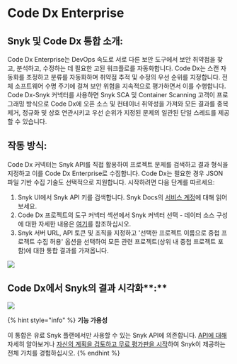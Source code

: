 # Code Dx Enterprise

## **Snyk 및 Code Dx 통합 소개:**

Code Dx Enterprise는 DevOps 속도로 서로 다른 보안 도구에서 보안 취약점을 찾고, 분석하고, 수정하는 데 필요한 고된 워크플로를 자동화합니다. Code Dx는 스캔 자동화를 조정하고 분류를 자동화하며 취약점 추적 및 수정의 우선 순위를 지정합니다. 전체 소프트웨어 수명 주기에 걸쳐 보안 위험을 지속적으로 평가하면서 이를 수행합니다. Code Dx-Snyk 커넥터를 사용하면 Snyk SCA 및 Container Scanning 고객이 프로그래밍 방식으로 Code Dx에 오픈 소스 및 컨테이너 취약성을 가져와 모든 결과를 중복 제거, 정규화 및 상호 연관시키고 우선 순위가 지정된 문제의 일관된 단일 스레드를 제공할 수 있습니다.

## 작동 방식:

Code Dx 커넥터는 Snyk API를 직접 활용하여 프로젝트 문제를 검색하고 결과 형식을 지정하고 이를 Code Dx Enterprise로 수집합니다. Code Dx는 필요한 경우 JSON 파일 기반 수집 기술도 선택적으로 지원합니다. 시작하려면 다음 단계를 따르세요:

1. Snyk UI에서 Snyk API 키를 검색합니다. Snyk Docs의 [서비스 계정](../managing-integrations/service-accounts.md)에 대해 읽어보세요.
2. Code Dx 프로젝트의 도구 커넥터 섹션에서 Snyk 커넥터 선택 - 데이터 소스 구성에 대한 자세한 내용은 [여기](https://codedx.com/Documentation/UserGuide.html#ToolConnectors)를 참조하십시오.
3. Snyk 서버 URL, API 토큰 및 조직을 지정하고 '선택한 프로젝트 이름으로 중첩 프로젝트 수집 허용' 옵션을 선택하여 모든 관련 프로젝트(상위 내 중첩 프로젝트 포함)에 대한 통합 결과를 가져옵니다.

![](../../../.gitbook/assets/sample-app.png)

## Code Dx에서 Snyk의 결과 시각화**:**

![](../../../.gitbook/assets/mceclip0-26-.png)

{% hint style="info" %}
**기능 가용성**

이 통합은 유료 Snyk 플랜에서만 사용할 수 있는 Snyk API에 의존합니다. [API에 대해](https://github.com/snyk/user-docs/tree/54e0dec0fe0e081d49f34119a9018499ad5c9e96/integrations/vulnerability-management-tools/code-dx-enterprise/README.md) 자세히 알아보거나 [자신의 계획을 검토하고 무료 평가판을 시작](https://app.snyk.io/manage/billing)하여 Snyk이 제공하는 전체 가치를 경험하십시오.
{% endhint %}
